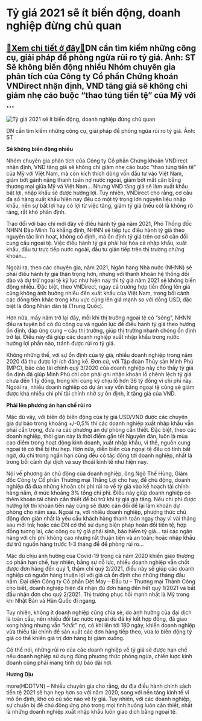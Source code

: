 Tỷ giá 2021 sẽ ít biến động, doanh nghiệp đừng chủ quan
=======================================================

[:gift:Xem chi tiết ở đây:gift:](https://hddtvn.com/ty-gia-2021-se-it-bien-dong-doanh-nghiep-dung-chu-quan/)DN cần tìm kiếm những công cụ, giải pháp để phòng ngừa rủi ro tỷ giá. Ảnh: ST Sẽ không biến động nhiều Nhóm chuyên gia phân tích của Công ty Cổ phần Chứng khoán VNDirect nhận định, VND tăng giá sẽ không chỉ giảm nhẹ cáo buộc “thao túng tiền tệ” của Mỹ với …
-----------------------------------------------------------------------------------------------------------------------------------------------------------------------------------------------------------------------------------------------------------------





![Tỷ giá 2021 sẽ ít biến động, doanh nghiệp đừng chủ quan](https://hddtvn.com/wp-content/uploads/2021/01/0733_14-_61566021589065623.jpg "Tỷ giá 2021 sẽ ít biến động, doanh nghiệp đừng chủ quan")


DN cần tìm kiếm những công cụ, giải pháp để phòng ngừa rủi ro tỷ giá. Ảnh: ST



**Sẽ không biến động nhiều**


Nhóm chuyên gia phân tích của Công ty Cổ phần Chứng khoán VNDirect nhận định, VND tăng giá sẽ không chỉ giảm nhẹ cáo buộc “thao túng tiền tệ” của Mỹ với Việt Nam, mà còn kích thích dòng vốn đầu tư vào Việt Nam, giảm bớt gánh nặng thanh toán nợ nước ngoài, giảm bớt mất cân bằng thương mại giữa Mỹ và Việt Nam… Nhưng VND tăng giá sẽ làm xuất khẩu bất lợi, nhập khẩu sẽ được hưởng lợi. Tuy nhiên, VNDirect cho rằng, cơ cấu đa số hàng xuất khẩu hiện nay đều có một tỷ trọng lớn nguyên liệu nhập khẩu, nên sự bất lợi hay có lợi từ việc tăng, giảm tỷ giá (nếu có) là không rõ ràng, rất khó phân định.





Trao đổi với báo chí mới đây về điều hành tỷ giá năm 2021, Phó Thống đốc NHNN Đào Minh Tú khẳng định, NHNN sẽ tiếp tục điều hành tỷ giá theo nguyên tắc linh hoạt, không cố định, mà ổn định tỷ giá trên cơ sở cân đối cung cầu ngoại tệ. Việc điều hành tỷ giá phải hài hòa cả nhập khẩu, xuất khẩu, đầu tư trực tiếp nước ngoài, đầu tư gián tiếp trên thị trường chứng khoán…



Ngoài ra, theo các chuyên gia, năm 2021, Ngân hàng Nhà nước (NHNN) sẽ phải điều hành tỷ giá thận trọng hơn, nhưng với thanh khoản hệ thống dồi dào và dự trữ ngoại tệ kỷ lục như hiện nay thì tỷ giá năm 2021 sẽ không biến động nhiều. Đặc biệt, theo VNDirect, ngay cả trường hợp tiền đồng lên giá cũng không ảnh hưởng nhiều đến xuất khẩu của Việt Nam, trong bối cảnh các đồng tiền khác trong khu vực cũng lên giá mạnh so với đồng USD, đặc biệt là đồng Nhân dân tệ (Trung Quốc).


Hơn nữa, mấy năm trở lại đây, mỗi khi thị trường ngoại tệ có “sóng”, NHNN đều ra tuyên bố có đủ công cụ và nguồn lực để điều hành tỷ giá theo hướng ổn định, đáp ứng cung – cầu thị trường, giúp thị trường nhanh chóng ổn định trở lại. Điều này đã giúp các doanh nghiệp xuất nhập khẩu trong nước hưởng lợi phần nào, tránh được rủi ro tỷ giá.


Không những thế, với sự ổn định của tỷ giá, nhiều doanh nghiệp trong năm 2020 đã thu được lợi ích đáng kể. Đơn cử, với Tập đoàn Thủy sản Minh Phú (MPC), báo cáo tài chính quý 3/2020 của doanh nghiệp này cho thấy tỷ giá ổn định đã giúp Minh Phú chỉ còn phải ghi nhận khoản lỗ chênh lệch tỷ giá chưa đến 1 tỷ đồng, trong khi cùng kỳ chịu lỗ hơn 36 tỷ đồng vì chi phí này. Ngoài ra, nhiều doanh nghiệp có dự án vay vốn bằng ngoại tệ cũng sẽ giảm được khá nhiều chi phí tài chính nhờ sự ổn định, ít tăng giá của VND.


**Phải lên phương án hạn chế rủi ro**


Mặc dù vậy, với biên độ biến động của tỷ giá USD/VND được các chuyên gia dự báo trong khoảng +/-0,5% thì các doanh nghiệp xuất nhập khẩu vẫn phải cẩn trọng, đưa ra các phương án dự phòng cần thiết. Đặc biệt, theo các doanh nghiệp, thời gian này là thời điểm gần tết Nguyên đán, luôn là mùa cao điểm trong hoạt động kinh doanh, xuất nhập khẩu, vì thế, nguồn cung ngoại tệ có thể bị thu hẹp. Hơn nữa, diễn biến của ngoại tệ đều có tính bất ngờ, dù chỉ trong ngắn hạn cũng đều có tác động tới doanh nghiệp, nhất là trong bối cảnh đại dịch và suy thoái kinh tế như hiện nay.


Nói về phương án chủ động của doanh nghiệp, ông Ngô Thế Hùng, Giám đốc Công ty Cổ phần Thương mại Thắng Lợi cho hay, để chủ động, doanh nghiệp đã đưa những khoản chi phí rủi ro về tỷ giá vào kế hoạch tài chính hàng năm, ở mức khoảng 3% tổng chi phí. Điều này giúp doanh nghiệp có thêm khoản tài chính cần thiết để bù trừ khi tỷ giá gia tăng. Nếu chi phí được hưởng lợi thì khoản tiền này cũng sẽ được cân đối để lại làm khoản dự phòng cho năm sau. Ngoài ra, với nhiều doanh nghiệp, phương thức chủ động đơn giản nhất là yêu cầu khách hàng thanh toán ngay thay vì vài tháng sau mới trả; hoặc các DN có thể sử dụng biện pháp hoán đổi tiền tệ, hợp đồng tương lai, các công cụ tỷ giá phái sinh, bảo hiểm tỷ giá… tại các ngân hàng với chi phí không cao nhưng rất thuận tiện và an toàn; hoặc nhập khẩu dự trữ nguồn hàng trước 1-3 tháng để đề phòng rủi ro…


Mặc dù chịu ảnh hưởng của Covid-19 trong cả năm 2020 khiến giao thương có phần hạn chế, tuy nhiên, bằng sự nỗ lực, nhiều doanh nghiệp vẫn chốt được đơn hàng đến quý 1, thậm chí quý 2/2021, điều này sẽ giúp các doanh nghiệp có nguồn hàng thuận lợi với giá cả ổn định cho những tháng đầu năm. Đại diện Công ty Cổ phần Dệt May – Đầu tư – Thương mại Thành Công cho biết, doanh nghiệp hiện đã nhận đủ đơn hàng đến hết quý 1/2021 và bắt đầu nhận đơn cho quý 2/2021. Thị trường phục hồi mạnh nhất là Mỹ trong khi Nhật Bản và Hàn Quốc đi ngang.


Tuy nhiên, không ít doanh nghiệp cũng chia sẻ, do ảnh hưởng của đại dịch là toàn cầu, nên nhiều đối tác nước ngoài dù đã ký kết hợp đồng, đã giao xong hàng nhưng vẫn “khất” nợ, có khi lên tới 180 ngày, khiến doanh nghiệp vừa thiếu tài chính để sản xuất các đơn hàng tiếp theo, vừa lo biến động tỷ giá có thể khiến giá trị đơn hàng bị giảm xuống.


Có thể nói, những rủi ro của các doanh nghiệp về tỷ giá sẽ được hạn chế nếu doanh nghiệp sử dụng đúng phương thức phòng ngừa, chiến lược kinh doanh cũng phải mang tính dự báo dài hơi.




**Hương Dịu**



more(HDDTVN) – Nhiều chuyên gia cho rằng, dư địa điều hành chính sách tiền tệ 2021 sẽ hạn hẹp hơn so với năm 2020, song với nền tảng kinh tế vĩ mô ổn định, khó có cú sốc nào về tỷ giá. Tuy nhiên, với các doanh nghiệp, sự chuẩn bị để chủ động ứng phó trong mọi tình huống luôn cần thiết, nhất là những doanh nghiệp xuất nhập khẩu luôn giao dịch bằng ngoại tệ.

